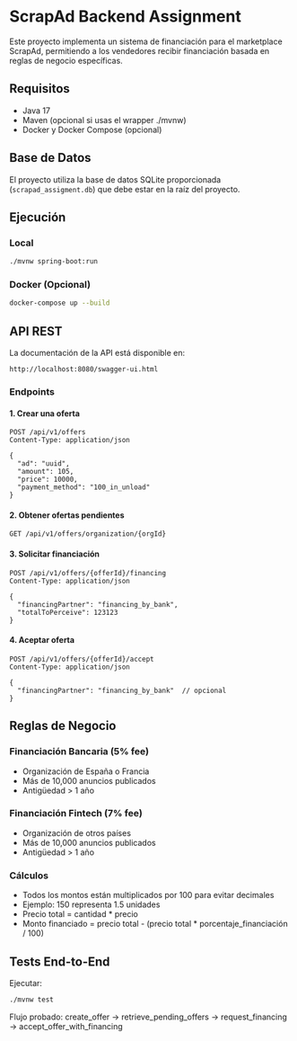 # ScrapAd Backend Assignment

Este proyecto implementa un sistema de financiación para el marketplace ScrapAd, permitiendo a los vendedores recibir financiación basada en reglas de negocio específicas.

## Requisitos

- Java 17
- Maven (opcional si usas el wrapper ./mvnw)
- Docker y Docker Compose (opcional)

## Base de Datos
El proyecto utiliza la base de datos SQLite proporcionada (`scrapad_assigment.db`) que debe estar en la raíz del proyecto.

## Ejecución

### Local
```bash
./mvnw spring-boot:run
```

### Docker (Opcional)
```bash
docker-compose up --build
```

## API REST

La documentación de la API está disponible en:
```
http://localhost:8080/swagger-ui.html
```

### Endpoints

#### 1. Crear una oferta
```http
POST /api/v1/offers
Content-Type: application/json

{
  "ad": "uuid",
  "amount": 105,
  "price": 10000,
  "payment_method": "100_in_unload"
}
```

#### 2. Obtener ofertas pendientes
```http
GET /api/v1/offers/organization/{orgId}
```

#### 3. Solicitar financiación
```http
POST /api/v1/offers/{offerId}/financing
Content-Type: application/json

{
  "financingPartner": "financing_by_bank",
  "totalToPerceive": 123123
}
```

#### 4. Aceptar oferta
```http
POST /api/v1/offers/{offerId}/accept
Content-Type: application/json

{
  "financingPartner": "financing_by_bank"  // opcional
}
```

## Reglas de Negocio

### Financiación Bancaria (5% fee)
- Organización de España o Francia
- Más de 10,000 anuncios publicados
- Antigüedad > 1 año

### Financiación Fintech (7% fee)
- Organización de otros países
- Más de 10,000 anuncios publicados
- Antigüedad > 1 año

### Cálculos
- Todos los montos están multiplicados por 100 para evitar decimales
- Ejemplo: 150 representa 1.5 unidades
- Precio total = cantidad * precio
- Monto financiado = precio total - (precio total * porcentaje_financiación / 100)

## Tests End-to-End
Ejecutar:
```bash
./mvnw test
```
Flujo probado: create_offer -> retrieve_pending_offers -> request_financing -> accept_offer_with_financing 